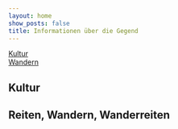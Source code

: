 ```yaml
---
layout: home
show_posts: false
title: Informationen über die Gegend
---
```



[Kultur](#kultur)  
[Wandern](#reiten-wandern-wanderreiten)


## Kultur

## Reiten, Wandern, Wanderreiten
